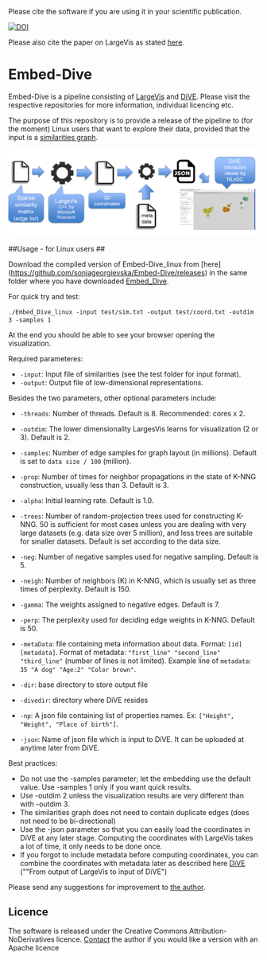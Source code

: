 Please cite the software if you are using it in your scientific publication. 

[![DOI](https://zenodo.org/badge/DOI/10.5281/zenodo.268444.svg)](https://doi.org/10.5281/zenodo.268444)

Please also cite the paper on LargeVis as stated [here](https://github.com/lferry007/LargeVis).

# Embed-Dive

Embed-Dive is a pipeline consisting of [LargeVis](https://github.com/lferry007/LargeVis) and [DiVE](http://github.com/sonjageorgievska/DiVE/). Please visit the respective repositories for more information, individual licencing etc.

The purpose of this repository is to provide a release of the pipeline to (for the moment) Linux users that want to explore their data, provided that the input is a [similarities graph](https://github.com/sonjageorgievska/Embed-Dive/blob/master/test/sim.txt). 

![Screenshot](img/pipeline.png)

##Usage - for Linux users ##

Download the compiled version of Embed-Dive_linux from [here] (https://github.com/sonjageorgievska/Embed-Dive/releases) in the same folder where you have downloaded [Embed_Dive](https://github.com/sonjageorgievska/Embed-Dive). 

For quick try and test: 

    ./Embed_Dive_linux -input test/sim.txt -output test/coord.txt -outdim 3 -samples 1
 
At the end you should be able to see your browser opening the visualization. 
   
Required parameteres:
* `-input`: Input file of similarities (see the test folder for input format).
* `-output`: Output file of low-dimensional representations.

Besides the two parameters, other optional parameters include:
* `-threads`: Number of threads. Default is 8. Recommended: cores x 2.
* `-outdim`: The lower dimensionality LargesVis learns for visualization (2 or 3). Default is 2.
* `-samples`: Number of edge samples for graph layout (in millions). Default is set to ```data size / 100``` (million). 
* `-prop`: Number of times for neighbor propagations in the state of K-NNG construction, usually less than 3. Default is 3.
* `-alpha`: Initial learning rate. Default is 1.0.
* `-trees`: Number of random-projection trees used for constructing K-NNG. 50 is sufficient for most cases unless you are dealing with very large datasets (e.g. data size over 5 million), and less trees are suitable for smaller datasets. Default is set according to the data size.
* `-neg`: Number of negative samples used for negative sampling. Default is 5.
* `-neigh`: Number of neighbors (K) in K-NNG, which is usually set as three times of perplexity. Default is 150.
* `-gamma`: The weights assigned to negative edges. Default is 7.
* `-perp`: The perplexity used for deciding edge weights in K-NNG. Default is 50.
    
* `-metaData`: file containing meta information about data. Format: `[id] [metadata]`.  Format of metadata:  `"first_line" "second_line" "third_line"` (number of lines is not limited). Example line of `metadata`: `35 "A dog" "Age:2" "Color brown"`.
	
* `-dir`: base directory to store output file
* `-divedir`: directory where DiVE resides
* `-np`: A json file containing list of properties names. Ex: `["Height", "Weight", "Place of birth"]`. 
* `-json`: Name of json file which is input to DiVE. It can be uploaded at anytime later from DiVE.

Best practices: 

* Do not use the -samples parameter; let the embedding use the default value. Use -samples 1 only if you want quick results.
* Use -outdim 2 unless the visualization results are very different than with -outdim 3.
* The similarities graph does not need to contain duplicate edges (does not need to be bi-directional)
* Use the -json parameter so that you can easily load the coordinates in DiVE at any later stage. Computing the coordinates with  LargeVis takes a lot of time, it only needs to be done once.
* If you forgot to include metadata before computing coordinates, you can combine the coordinates with metadata later as described here [DiVE](http://github.com/sonjageorgievska/DiVE/) (""From output of LargeVis to input of DiVE")

Please send any suggestions for improvement to [the author](mailto:s.georgievska@esciencecenter.nl). 

## Licence ##
The software is released under the Creative Commons Attribution-NoDerivatives licence.
[Contact](mailto:s.georgievska@esciencecenter.nl) the author if you would like a version with an Apache licence 

